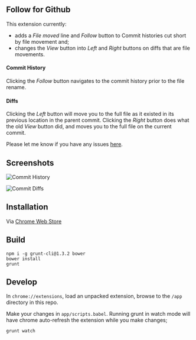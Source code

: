 <h2>Follow for Github</h2>

This extension currently:

- adds a _File moved_ line and _Follow_ button to Commit histories cut short by file movement and;
- changes the _View_ button into _Left_ and _Right_ buttons on diffs that are file movements.

<h4>Commit History</h4>

Clicking the _Follow_ button navigates to the commit history prior to the file rename.

<h4>Diffs</h4>

Clicking the _Left_ button will move you to the full file as it existed in its previous location in the parent commit. Clicking the _Right_ button does what the old _View_ button did, and moves you to the full file on the current commit.

Please let me know if you have any issues [here](https://github.com/staff0rd/github-follow-extension/issues/new).

<h2>Screenshots</h2>

![Commit History](https://raw.github.com/staff0rd/github-follow-extension/master/images/screenshot1.png)

![Commit Diffs](https://raw.github.com/staff0rd/github-follow-extension/master/images/screenshot2.png)

<h2>Installation</h2>

Via [Chrome Web Store](https://chrome.google.com/webstore/detail/github-follow/agalokjhnhheienloigiaoohgmjdpned)

<h2>Build</h2>

```
npm i -g grunt-cli@1.3.2 bower
bower install
grunt
```

<h2>Develop</h2>

In `chrome://extensions`, load an unpacked extension, browse to the `/app` directory in this repo.

Make your changes in `app/scripts.babel`. Running grunt in watch mode will have chrome auto-refresh the extension while you make changes;

```
grunt watch
```
